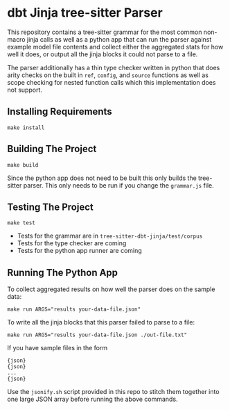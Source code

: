 
# dbt Jinja tree-sitter Parser

This repository contains a tree-sitter grammar for the most common non-macro jinja calls as well as a python app that can run the parser against example model file contents and collect either the aggregated stats for how well it does, or output all the jinja blocks it could not parse to a file.

The parser additionally has a thin type checker written in python that does arity checks on the built in `ref`, `config`, and `source` functions as well as scope checking for nested function calls which this implementation does not support.

## Installing Requirements
```
make install
```

## Building The Project
```
make build
```

Since the python app does not need to be built this only builds the tree-sitter parser. This only needs to be run if you change the `grammar.js` file.

## Testing The Project
```
make test
```

- Tests for the grammar are in `tree-sitter-dbt-jinja/test/corpus`
- Tests for the type checker are coming
- Tests for the python app runner are coming

## Running The Python App
To collect aggregated results on how well the parser does on the sample data:
```
make run ARGS="results your-data-file.json"
```

To write all the jinja blocks that this parser failed to parse to a file:
```
make run ARGS="results your-data-file.json ./out-file.txt"
```

If you have sample files in the form 
```
{json}
{json}
...
{json}
```
Use the `jsonify.sh` script provided in this repo to stitch them together into one large JSON array before running the above commands.